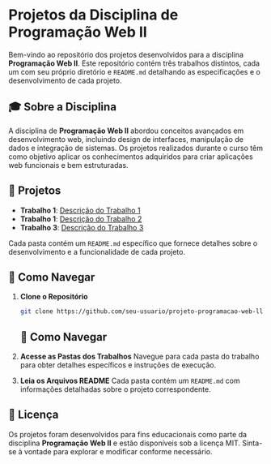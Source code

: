 # Projetos da Disciplina de Programação Web II

Bem-vindo ao repositório dos projetos desenvolvidos para a disciplina **Programação Web II**. Este repositório contém três trabalhos distintos, cada um com seu próprio diretório e `README.md` detalhando as especificações e o desenvolvimento de cada projeto.

## 🎓 Sobre a Disciplina

A disciplina de **Programação Web II** abordou conceitos avançados em desenvolvimento web, incluindo design de interfaces, manipulação de dados e integração de sistemas. Os projetos realizados durante o curso têm como objetivo aplicar os conhecimentos adquiridos para criar aplicações web funcionais e bem estruturadas.

## 📂 Projetos

- **Trabalho 1**: [Descrição do Trabalho 1](https://github.com/alessandro0augusto0/Programacao-Web-ll/tree/main/formulario-de-ingresso)
- **Trabalho 1**: [Descrição do Trabalho 2](https://github.com/alessandro0augusto0/Programacao-Web-ll/tree/main/agenda_contatos)
- **Trabalho 3**: [Descrição do Trabalho 3](https://github.com/alessandro0augusto0/Programacao-Web-ll/tree/main/bibliolink)

Cada pasta contém um `README.md` específico que fornece detalhes sobre o desenvolvimento e a funcionalidade de cada projeto.

## 🚀 Como Navegar

1. **Clone o Repositório**
   ```bash
   git clone https://github.com/seu-usuario/projeto-programacao-web-ll.git
   ```
   ## 🚀 Como Navegar

1. **Acesse as Pastas dos Trabalhos**
   Navegue para cada pasta do trabalho para obter detalhes específicos e instruções de execução.

2. **Leia os Arquivos README**
   Cada pasta contém um `README.md` com informações detalhadas sobre o projeto correspondente.

## 📄 Licença

Os projetos foram desenvolvidos para fins educacionais como parte da disciplina **Programação Web II** e estão disponíveis sob a licença MIT. Sinta-se à vontade para explorar e modificar conforme necessário.
